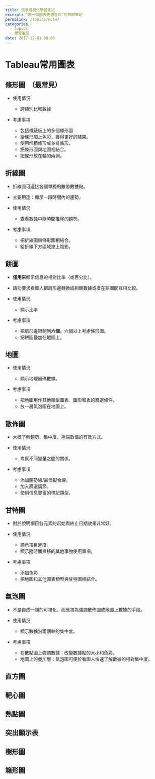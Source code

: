 ```yaml
---
title: 信息可視化學習筆記
excerpt: “哪一個圖表更適合你”的相關筆記
permalink: /topics/note/
categories:
  - topics
  - 學習筆記
date: 2017-12-01 00:00
---
```



#
# Tableau常用圖表

## 條形圖  （最常見）

- 使用情況
   - 跨類別比較數據
   
- 考慮事項
   - 包括儀錶板上的多個條形圖
   - 給條形加上色彩，獲得更好的結果。
   - 使用堆積條形或並排條形。
   - 把條形圖與地圖相結合。
   - 把條形放在軸的兩側。
  
## 折線圖

- 折線圖可連接各個單獨的數值數據點。

- 主要用途：顯示一段時間內的趨勢。

- 使用情況
   - 查看數據中隨時間推移的趨勢。
   
- 考慮事項
   - 把折線圖與條形圖相結合。
   - 給折線下方區域塗上陰影。

## 餅圖

- **僅用來**顯示信息的相對比率（或百分比）。

- 請勿要求看圖人把扇形邊轉換成相關數據或者在餅圖間互相比較。

- 使用情況
   - 顯示比率
   
- 考慮事項
   - 把扇形邊限制到**六個**。六個以上考慮條形圖。
   - 把餅圖疊加在地圖上。
   
## 地圖

- 使用情況
   - 顯示地理編碼數據。
   
- 考慮事項
   - 把地圖用作其他類型圖表、圖形和表的篩選條件。
   - 放一層氣泡圖在地圖上。

## 散佈圖
- 大概了解趨勢、集中度、極端數值的有效方式。
- 使用情況
   - 考察不同變量之間的關係。

- 考慮事項
   - 添加趨勢線/最佳擬合線。
   - 加入篩選調節。
   - 使用信息豐富的標記類型。

## 甘特圖

- 對於說明項目各元素的起始與終止日期效果非常好。

- 使用情況
   - 顯示項目進度。
   - 顯示隨時間推移的其他事物使用事項。

 - 考慮事項
    - 添加色彩
    - 把地圖和其他圖表類型與甘特圖相結合。
    
## 氣泡圖

- 不是自成一類的可視化，而應視為強調散佈圖或地圖上數據的手段。

- 使用情況
    - 顯示數據沿兩個軸的集中度。

- 考慮事項
    - 在散點圖上強調數據：改變數據點的大小和色彩。
    - 地圖上的疊加層：氣泡圖可便於看圖人快速了解數據的相對集中度。

## 直方圖
## 靶心圖
## 熱點圖
## 突出顯示表
## 樹形圖
## 箱形圖




